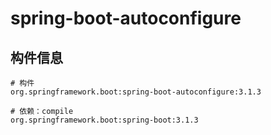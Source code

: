 # spring-boot-autoconfigure

## 构件信息

```
# 构件
org.springframework.boot:spring-boot-autoconfigure:3.1.3

# 依赖：compile
org.springframework.boot:spring-boot:3.1.3
```
